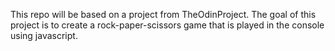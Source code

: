 This repo will be based on a project from TheOdinProject. The goal of this project is to create a rock-paper-scissors game that is played in the console using javascript.